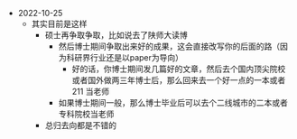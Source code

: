 - 2022-10-25
	- 其实目前是这样
		- 硕士再争取争取，比如说去了陕师大读博
			- 然后博士期间争取出来好的成果，这会直接改写你的后面的路（因为科研界行业还是以paper为导向）
				- 好的话，你博士期间发几篇好的文章，然后去个国内顶尖院校或者国外做两三年博士后，那么回来去一个好一点的一本或者211 当老师
			- 如果博士期间一般，那么博士毕业后可以去个二线城市的二本或者专科院校当老师
		- 总归去向都是不错的